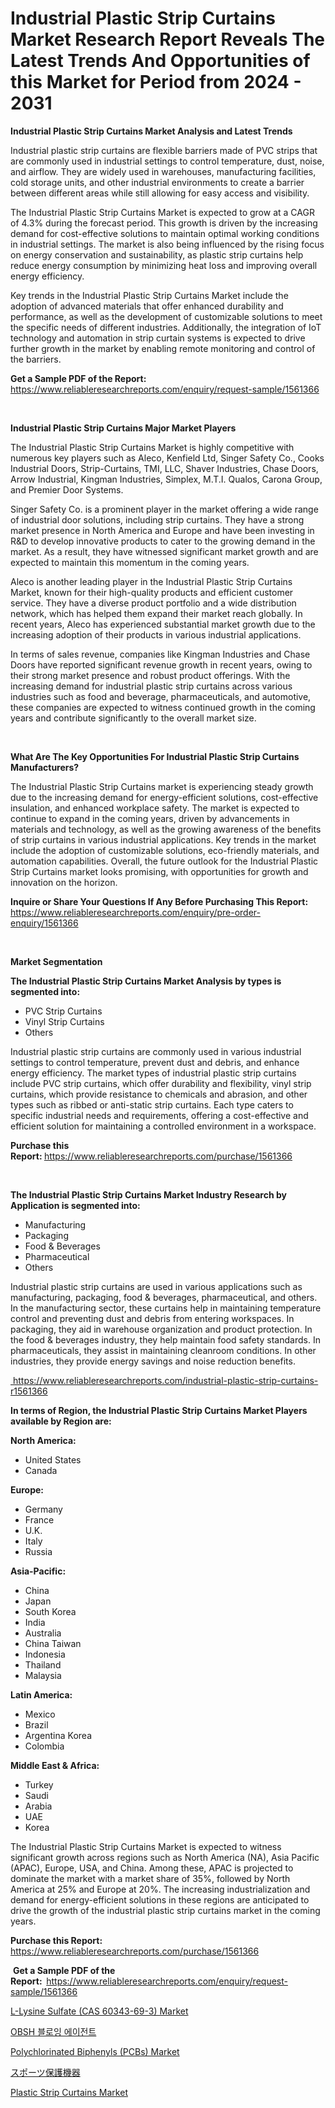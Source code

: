 <p><h1>Industrial Plastic Strip Curtains Market Research Report Reveals The Latest Trends And Opportunities of this Market for Period from 2024 - 2031</h1></p><p><strong>Industrial Plastic Strip Curtains Market Analysis and Latest Trends</strong></p>
<p><p>Industrial plastic strip curtains are flexible barriers made of PVC strips that are commonly used in industrial settings to control temperature, dust, noise, and airflow. They are widely used in warehouses, manufacturing facilities, cold storage units, and other industrial environments to create a barrier between different areas while still allowing for easy access and visibility.</p><p>The Industrial Plastic Strip Curtains Market is expected to grow at a CAGR of 4.3% during the forecast period. This growth is driven by the increasing demand for cost-effective solutions to maintain optimal working conditions in industrial settings. The market is also being influenced by the rising focus on energy conservation and sustainability, as plastic strip curtains help reduce energy consumption by minimizing heat loss and improving overall energy efficiency.</p><p>Key trends in the Industrial Plastic Strip Curtains Market include the adoption of advanced materials that offer enhanced durability and performance, as well as the development of customizable solutions to meet the specific needs of different industries. Additionally, the integration of IoT technology and automation in strip curtain systems is expected to drive further growth in the market by enabling remote monitoring and control of the barriers.</p></p>
<p><strong>Get a Sample PDF of the Report:&nbsp;</strong> <a href="https://www.reliableresearchreports.com/enquiry/request-sample/1561366">https://www.reliableresearchreports.com/enquiry/request-sample/1561366</a></p>
<p>&nbsp;</p>
<p><strong>Industrial Plastic Strip Curtains Major Market Players</strong></p>
<p><p>The Industrial Plastic Strip Curtains Market is highly competitive with numerous key players such as Aleco, Kenfield Ltd, Singer Safety Co., Cooks Industrial Doors, Strip-Curtains, TMI, LLC, Shaver Industries, Chase Doors, Arrow Industrial, Kingman Industries, Simplex, M.T.I. Qualos, Carona Group, and Premier Door Systems.</p><p>Singer Safety Co. is a prominent player in the market offering a wide range of industrial door solutions, including strip curtains. They have a strong market presence in North America and Europe and have been investing in R&D to develop innovative products to cater to the growing demand in the market. As a result, they have witnessed significant market growth and are expected to maintain this momentum in the coming years.</p><p>Aleco is another leading player in the Industrial Plastic Strip Curtains Market, known for their high-quality products and efficient customer service. They have a diverse product portfolio and a wide distribution network, which has helped them expand their market reach globally. In recent years, Aleco has experienced substantial market growth due to the increasing adoption of their products in various industrial applications.</p><p>In terms of sales revenue, companies like Kingman Industries and Chase Doors have reported significant revenue growth in recent years, owing to their strong market presence and robust product offerings. With the increasing demand for industrial plastic strip curtains across various industries such as food and beverage, pharmaceuticals, and automotive, these companies are expected to witness continued growth in the coming years and contribute significantly to the overall market size.</p></p>
<p>&nbsp;</p>
<p><strong>What Are The Key Opportunities For Industrial Plastic Strip Curtains Manufacturers?</strong></p>
<p><p>The Industrial Plastic Strip Curtains market is experiencing steady growth due to the increasing demand for energy-efficient solutions, cost-effective insulation, and enhanced workplace safety. The market is expected to continue to expand in the coming years, driven by advancements in materials and technology, as well as the growing awareness of the benefits of strip curtains in various industrial applications. Key trends in the market include the adoption of customizable solutions, eco-friendly materials, and automation capabilities. Overall, the future outlook for the Industrial Plastic Strip Curtains market looks promising, with opportunities for growth and innovation on the horizon.</p></p>
<p><strong>Inquire or Share Your Questions If Any Before Purchasing This Report:</strong> <a href="https://www.reliableresearchreports.com/enquiry/pre-order-enquiry/1561366">https://www.reliableresearchreports.com/enquiry/pre-order-enquiry/1561366</a></p>
<p>&nbsp;</p>
<p><strong>Market Segmentation</strong></p>
<p><strong>The Industrial Plastic Strip Curtains Market Analysis by types is segmented into:</strong></p>
<p><ul><li>PVC Strip Curtains</li><li>Vinyl Strip Curtains</li><li>Others</li></ul></p>
<p><p>Industrial plastic strip curtains are commonly used in various industrial settings to control temperature, prevent dust and debris, and enhance energy efficiency. The market types of industrial plastic strip curtains include PVC strip curtains, which offer durability and flexibility, vinyl strip curtains, which provide resistance to chemicals and abrasion, and other types such as ribbed or anti-static strip curtains. Each type caters to specific industrial needs and requirements, offering a cost-effective and efficient solution for maintaining a controlled environment in a workspace.</p></p>
<p><strong>Purchase this Report:&nbsp;</strong><a href="https://www.reliableresearchreports.com/purchase/1561366">https://www.reliableresearchreports.com/purchase/1561366</a></p>
<p>&nbsp;</p>
<p><strong>The Industrial Plastic Strip Curtains Market Industry Research by Application is segmented into:</strong></p>
<p><ul><li>Manufacturing</li><li>Packaging</li><li>Food & Beverages</li><li>Pharmaceutical</li><li>Others</li></ul></p>
<p><p>Industrial plastic strip curtains are used in various applications such as manufacturing, packaging, food & beverages, pharmaceutical, and others. In the manufacturing sector, these curtains help in maintaining temperature control and preventing dust and debris from entering workspaces. In packaging, they aid in warehouse organization and product protection. In the food & beverages industry, they help maintain food safety standards. In pharmaceuticals, they assist in maintaining cleanroom conditions. In other industries, they provide energy savings and noise reduction benefits.</p></p>
<p><a href="https://www.reliableresearchreports.com/industrial-plastic-strip-curtains-r1561366">&nbsp;https://www.reliableresearchreports.com/industrial-plastic-strip-curtains-r1561366</a></p>
<p><strong>In terms of Region, the Industrial Plastic Strip Curtains Market Players available by Region are:</strong></p>
<p>
    <p> <strong> North America: </strong>
        <ul>
            <li>United States</li>
            <li>Canada</li>
        </ul>
        </p> 
    <p> <strong> Europe: </strong>
        <ul>
            <li>Germany</li>
            <li>France</li>
            <li>U.K.</li>
            <li>Italy</li>
            <li>Russia</li>
        </ul>
        </p> 
    <p> <strong> Asia-Pacific: </strong>
        <ul>
            <li>China</li>
            <li>Japan</li>
            <li>South Korea</li>
            <li>India</li>
            <li>Australia</li>
            <li>China Taiwan</li>
            <li>Indonesia</li>
            <li>Thailand</li>
            <li>Malaysia</li>
        </ul>
        </p> 
    <p> <strong> Latin America: </strong>
        <ul>
            <li>Mexico</li>
            <li>Brazil</li>
            <li>Argentina Korea</li>
            <li>Colombia</li>
        </ul>
        </p> 
    <p> <strong> Middle East & Africa: </strong>
        <ul>
            <li>Turkey</li>
            <li>Saudi</li>
            <li>Arabia</li>
            <li>UAE</li>
            <li>Korea</li>
        </ul>
    </p>
    </p>
<p><p>The Industrial Plastic Strip Curtains Market is expected to witness significant growth across regions such as North America (NA), Asia Pacific (APAC), Europe, USA, and China. Among these, APAC is projected to dominate the market with a market share of 35%, followed by North America at 25% and Europe at 20%. The increasing industrialization and demand for energy-efficient solutions in these regions are anticipated to drive the growth of the industrial plastic strip curtains market in the coming years.</p></p>
<p><strong>Purchase this Report: </strong><a href="https://www.reliableresearchreports.com/purchase/1561366">https://www.reliableresearchreports.com/purchase/1561366</a></p>
<p>&nbsp;<strong>Get a Sample PDF of the Report:&nbsp;&nbsp;</strong><a href="https://www.reliableresearchreports.com/enquiry/request-sample/1561366">https://www.reliableresearchreports.com/enquiry/request-sample/1561366</a></p>
<p><strong></strong></p>
<p><p><a href="https://www.linkedin.com/pulse/l-lysine-sulfate-cas-60343-69-3-market-offers-provide-insightful-tfyrf?trackingId=1RY2MqMLq0GLEAS81jBcKw%3D%3D">L-Lysine Sulfate (CAS 60343-69-3) Market</a></p><p><a href="https://github.com/RichardLueilwitz787/Market-Research-Report-List-1/blob/main/382480024946.md">OBSH 블로잉 에이전트</a></p><p><a href="https://www.linkedin.com/pulse/global-polychlorinated-biphenyls-pcbs-market-types-applications-0fwwf?trackingId=WzGnQDt0YI9gQFLXg%2BWb8A%3D%3D">Polychlorinated Biphenyls (PCBs) Market</a></p><p><a href="https://github.com/JacksonWiza1924/Market-Research-Report-List-1/blob/main/110986027026.md">スポーツ保護機器</a></p><p><a href="https://github.com/Sherrillcrooksxa8i18ucf2m/Market-Research-Report-List-2/blob/main/plastic-strip-curtains-market.md">Plastic Strip Curtains Market</a></p></p>